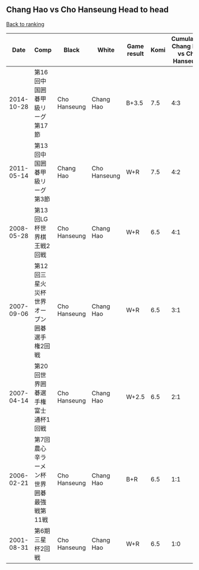 ## Chang Hao vs Cho Hanseung Head to head

[Back to ranking](../../index.md)




| **Date** | **Comp** | **Black** | **White** | **Game result** | **Komi** | **Cumulative Chang Hao vs Cho Hanseung** | **Chang Hao streak** | **Cho Hanseung streak** | 
| --- | --- | --- | --- | --- | --- | --- | --- | --- |
| 2014-10-28 | 第16回中国囲碁甲級リーグ第17節 | Cho Hanseung | Chang Hao | B+3.5 | 7.5 | 4:3 | 0 | 2 | 
| 2011-05-14 | 第13回中国囲碁甲級リーグ第3節 | Chang Hao | Cho Hanseung | W+R | 7.5 | 4:2 | 0 | 1 | 
| 2008-05-28 | 第13回LG杯世界棋王戦2回戦 | Cho Hanseung | Chang Hao | W+R | 6.5 | 4:1 | 3 | 0 | 
| 2007-09-06 | 第12回三星火災杯世界オープン囲碁選手権2回戦 | Cho Hanseung | Chang Hao | W+R | 6.5 | 3:1 | 2 | 0 | 
| 2007-04-14 | 第20回世界囲碁選手権富士通杯1回戦 | Cho Hanseung | Chang Hao | W+2.5 | 6.5 | 2:1 | 1 | 0 | 
| 2006-02-21 | 第7回農心辛ラーメン杯世界囲碁最強戦第11戦 | Cho Hanseung | Chang Hao | B+R | 6.5 | 1:1 | 0 | 1 | 
| 2001-08-31 | 第6期三星杯2回戦 | Cho Hanseung | Chang Hao | W+R | 6.5 | 1:0 | 1 | 0 |




